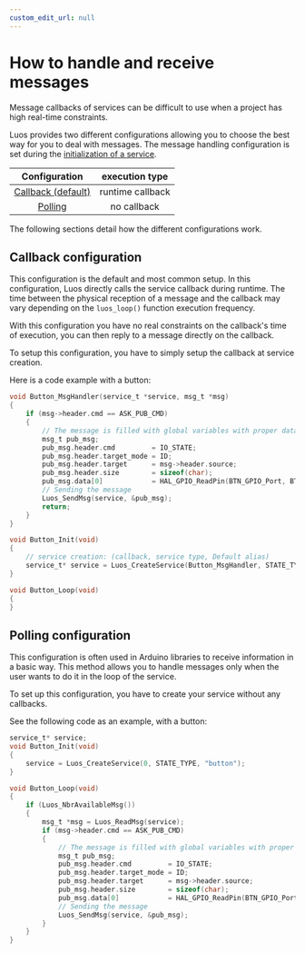 ```yaml
---
custom_edit_url: null
---
```


# How to handle and receive messages

Message callbacks of services can be difficult to use when a project has high real-time constraints.

Luos provides two different configurations allowing you to choose the best way for you to deal with messages.
The message handling configuration is set during the [initialization of a service](/luos-technology/services/service-api.md).

|                 Configuration                 |  execution type  |
| :-------------------------------------------: | :--------------: |
| [Callback (default)](#Callback-configuration) | runtime callback |
|       [Polling](#polling-configuration)       |   no callback    |

The following sections detail how the different configurations work.

## Callback configuration

This configuration is the default and most common setup. In this configuration, Luos directly calls the service callback during runtime. The time between the physical reception of a message and the callback may vary depending on the `luos_loop()` function execution frequency.

With this configuration you have no real constraints on the callback's time of execution, you can then reply to a message directly on the callback.

To setup this configuration, you have to simply setup the callback at service creation.

Here is a code example with a button:

```c
void Button_MsgHandler(service_t *service, msg_t *msg)
{
    if (msg->header.cmd == ASK_PUB_CMD)
    {
        // The message is filled with global variables with proper data
        msg_t pub_msg;
        pub_msg.header.cmd         = IO_STATE;
        pub_msg.header.target_mode = ID;
        pub_msg.header.target      = msg->header.source;
        pub_msg.header.size        = sizeof(char);
        pub_msg.data[0]            = HAL_GPIO_ReadPin(BTN_GPIO_Port, BTN_Pin);
        // Sending the message
        Luos_SendMsg(service, &pub_msg);
        return;
    }
}

void Button_Init(void)
{
    // service creation: (callback, service type, Default alias)
    service_t* service = Luos_CreateService(Button_MsgHandler, STATE_TYPE, "button");
}

void Button_Loop(void)
{
}
```

## Polling configuration

This configuration is often used in Arduino libraries to receive information in a basic way. This method allows you to handle messages only when the user wants to do it in the loop of the service.

To set up this configuration, you have to create your service without any callbacks.

See the following code as an example, with a button:

```c
service_t* service;
void Button_Init(void)
{
    service = Luos_CreateService(0, STATE_TYPE, "button");
}

void Button_Loop(void)
{
    if (Luos_NbrAvailableMsg())
    {
        msg_t *msg = Luos_ReadMsg(service);
        if (msg->header.cmd == ASK_PUB_CMD)
        {
            // The message is filled with global variables with proper data
            msg_t pub_msg;
            pub_msg.header.cmd         = IO_STATE;
            pub_msg.header.target_mode = ID;
            pub_msg.header.target      = msg->header.source;
            pub_msg.header.size        = sizeof(char);
            pub_msg.data[0]            = HAL_GPIO_ReadPin(BTN_GPIO_Port, BTN_Pin);
            // Sending the message
            Luos_SendMsg(service, &pub_msg);
        }
    }
}
```
